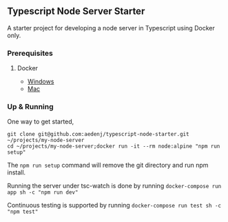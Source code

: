 ## Typescript Node Server Starter

A starter project for developing a node server in Typescript using Docker only.

### Prerequisites

1. Docker

    + [Windows](https://docs.docker.com/docker-for-windows/install/)
    + [Mac](https://download.docker.com/mac/stable/Docker.dmg)

### Up & Running

One way to get started,

```
git clone git@github.com:aedenj/typescript-node-starter.git ~/projects/my-node-server
cd ~/projects/my-node-server;docker run -it --rm node:alpine "npm run setup"
```

The `npm run setup` command will remove the git directory and run npm install.

Running the server under tsc-watch is done by running `docker-compose run app sh -c "npm run dev"`

Continuous testing is supported by running `docker-compose run test sh -c "npm test"`

